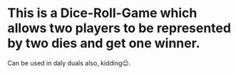 # This is a Dice-Roll-Game which allows two players to be represented by two dies and get one winner. 
Can be used in daly duals also, kidding😉.
